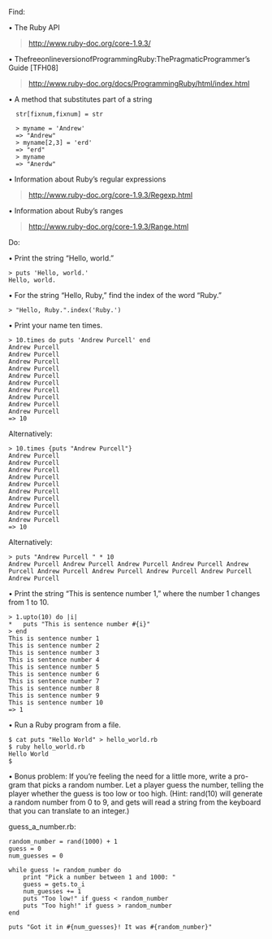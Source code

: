 Find:

• The Ruby API
> http://www.ruby-doc.org/core-1.9.3/
  
• ThefreeonlineversionofProgrammingRuby:ThePragmaticProgrammer’s Guide [TFH08]
> http://www.ruby-doc.org/docs/ProgrammingRuby/html/index.html

• A method that substitutes part of a string

```
  str[fixnum,fixnum] = str

  > myname = 'Andrew'
  => "Andrew"
  > myname[2,3] = 'erd'
  => "erd"
  > myname
  => "Anerdw"
```

• Information about Ruby’s regular expressions

> http://www.ruby-doc.org/core-1.9.3/Regexp.html

• Information about Ruby’s ranges

> http://www.ruby-doc.org/core-1.9.3/Range.html

Do:

• Print the string “Hello, world.”

```
> puts 'Hello, world.'
Hello, world.
```

• For the string “Hello, Ruby,” find the index of the word “Ruby.”

```
> "Hello, Ruby.".index('Ruby.')
```

• Print your name ten times.

```
> 10.times do puts 'Andrew Purcell' end
Andrew Purcell
Andrew Purcell
Andrew Purcell
Andrew Purcell
Andrew Purcell
Andrew Purcell
Andrew Purcell
Andrew Purcell
Andrew Purcell
Andrew Purcell
=> 10
```
Alternatively:
```
> 10.times {puts "Andrew Purcell"}
Andrew Purcell
Andrew Purcell
Andrew Purcell
Andrew Purcell
Andrew Purcell
Andrew Purcell
Andrew Purcell
Andrew Purcell
Andrew Purcell
Andrew Purcell
=> 10
```
Alternatively:
```
> puts "Andrew Purcell " * 10
Andrew Purcell Andrew Purcell Andrew Purcell Andrew Purcell Andrew Purcell Andrew Purcell Andrew Purcell Andrew Purcell Andrew Purcell Andrew Purcell 
```

• Print the string “This is sentence number 1,” where the number 1 changes from 1 to 10.

```
> 1.upto(10) do |i|
*   puts "This is sentence number #{i}"
> end
This is sentence number 1
This is sentence number 2
This is sentence number 3
This is sentence number 4
This is sentence number 5
This is sentence number 6
This is sentence number 7
This is sentence number 8
This is sentence number 9
This is sentence number 10
=> 1
```

• Run a Ruby program from a file.

```
$ cat puts "Hello World" > hello_world.rb
$ ruby hello_world.rb
Hello World
$ 
```

• Bonus problem: If you’re feeling the need for a little more, write a pro- gram that picks a random number. Let a player guess the number, telling the player whether the guess is too low or too high.
(Hint: rand(10) will generate a random number from 0 to 9, and gets will read a string from the keyboard that you can translate to an integer.)

guess_a_number.rb:
```
random_number = rand(1000) + 1
guess = 0
num_guesses = 0

while guess != random_number do
    print "Pick a number between 1 and 1000: "
    guess = gets.to_i
    num_guesses += 1
    puts "Too low!" if guess < random_number
    puts "Too high!" if guess > random_number
end

puts "Got it in #{num_guesses}! It was #{random_number}"
```
